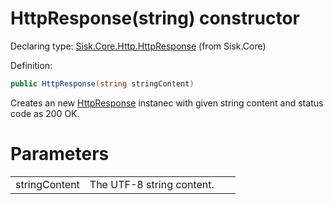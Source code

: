 <!--

Copyrights 2023 Sisk Framework - CypherPotato
Published under MIT license

!!! DO NOT EDIT THIS FILE !!!
This file was generated by a tool in the Sisk package. To edit the information in this documentation,
edit the XML documentation present in the Sisk source code.

-->


# HttpResponse(string) constructor

Declaring type: [Sisk.Core.Http.HttpResponse](/spec/Sisk.Core.Http.HttpResponse.md) (from Sisk.Core)


Definition:

```cs
public HttpResponse(string stringContent)
```

Creates an new <a href="/spec/Sisk.Core.Http.HttpResponse.md">HttpResponse</a> instanec with given string content and status code as 200 OK.


# Parameters

<table>
    <tbody>
<tr>
    <td width="33%">stringContent</td>
    <td>The UTF-8 string content.</td>
</tr>
    </tbody>
</table>
